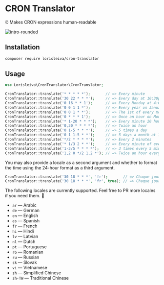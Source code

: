 # CRON Translator
⏰️ Makes CRON expressions human-readable

![intro-rounded](https://user-images.githubusercontent.com/3642397/60768671-7d6c7100-a0be-11e9-8cee-8a8d2780d76f.png)

## Installation

```sh
composer require lorisleiva/cron-translator
```

## Usage

```php
use Lorisleiva\CronTranslator\CronTranslator;

CronTranslator::translate('* * * * *');       // => Every minute
CronTranslator::translate('30 22 * * *');     // => Every day at 10:30pm
CronTranslator::translate('0 16 * * 1');      // => Every Monday at 4:00pm
CronTranslator::translate('0 0 1 1 *');       // => Every year on January the 1st at 12:00am
CronTranslator::translate('0 0 1 * *');       // => The 1st of every month at 12:00am
CronTranslator::translate('0 * * * 1');       // => Once an hour on Mondays
CronTranslator::translate('* 1-20 * * *');    // => Every minute 20 hours a day
CronTranslator::translate('0,30 * * * *');    // => Twice an hour
CronTranslator::translate('0 1-5 * * *');     // => 5 times a day
CronTranslator::translate('0 1 1-5 * *');     // => 5 days a month at 1:00am
CronTranslator::translate('*/2 * * * *');     // => Every 2 minutes
CronTranslator::translate('* 1/3 2 * *');     // => Every minute of every 3 hours on the 2nd of every month
CronTranslator::translate('1-3/5 * * * *');   // => 3 times every 5 minutes
CronTranslator::translate('1,2 0 */2 1,2 *'); // => Twice an hour every 2 days 2 months a year at 12am
```

You may also provide a locale as a second argument and whether to format the time using the 24-hour format as a third argument.


```php
CronTranslator::translate('30 18 * * *', 'fr');       // => Chaque jour à 6:30pm
CronTranslator::translate('30 18 * * *', 'fr', true); // => Chaque jour à 18:30
```

The following locales are currently supported. Feel free to PR more locales if you need them. 🙂
- `ar` — Arabic
- `de` — German
- `en` — English
- `es` — Spanish
- `fr` — French
- `hi` — Hindi
- `lv` — Latvian
- `nl` — Dutch
- `pt` — Portuguese
- `ro` — Romanian
- `ru` — Russian
- `sk` — Slovak
- `vi` — Vietnamese
- `zh` — Simplified Chinese
- `zh-TW` — Traditional Chinese

